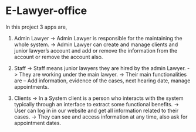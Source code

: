 # E-Lawyer-office 
In this project 3 apps are, 

1. Admin Lawyer
-> Admin Lawyer is responsible for the maintaining the whole system.
-> Admin Lawyer can create and manage clients and junior lawyer’s account and add or remove the information from the account or remove the account also.
   
2. Staff
-> Staff means junior lawyers they are hired by the admin Lawyer.
-> They are working under the main lawyer.
-> Their main functionalities are – Add information, evidence of the cases, next hearing date, manage appointments.
   
4. Clients
-> In a System client is a person who interacts with the system typically through an interface to extract some functional benefits.
-> User can log in in our website and get all information related to their cases.
-> They can see and access information at any time, also ask for appointment dates.
